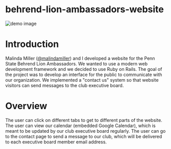 # behrend-lion-ambassadors-website

![demo image](https://raw.github.com/kas/behrend-lion-ambassadors-website/master/demo.png)

# Introduction

Malinda Miller ([@malindamiller](https://github.com/malindamiller)) and I developed a website for the Penn State Behrend Lion Ambassadors. We wanted to use a modern web development framework and we decided to use Ruby on Rails. The goal of the project was to develop an interface for the public to communicate with our organization. We implemented a "contact us" system so that website visitors can send messages to the club executive board.

# Overview

The user can click on different tabs to get to different parts of the website. The user can view our calendar (embedded Google Calendar), which is meant to be updated by our club executive board regularly. The user can go to the contact page to send a message to our club, which will be delivered to each executive board member email address.
